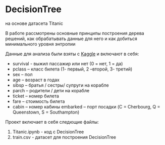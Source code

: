 # DecisionTree
на основе датасета Titanic

В работе рассмотрены основные принципы построения дерева решений, как обрабатывать данные для него и как добиться минимального уровня энтропии

Данные для анализа были взяты с [Kaggle](https://www.kaggle.com/c/titanic/data) и включают в себя:
* survival	 - выжил пассажир или нет (0 = нет, 1 = да)
* pclass – класс билета (1- первый, 2 –второй, 3- третий)
* sex – пол 
* age – возраст в годах	
* sibsp – братья / сестры/ супруги на корабле	
* parch – родители / дети на корабле
* ticket – номер билета	
* fare – стоимость билета 
* cabin – номер кабины
embarked – порт посадки (C = Cherbourg, Q = Queenstown, S = Southampton)

Проект включает в себя следющие файлы:
1. Titanic.ipynb - код с DecisionTree
2. train.csv - датасет для построения DecisionTree

